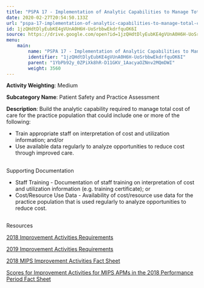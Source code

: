 ```yaml
---
title: "PSPA 17 - Implementation of Analytic Capabilities to Manage Total Cost of Care for Practice Population"
date: 2020-02-27T20:54:50.133Z
url: "pspa-17-implementation-of-analytic-capabilities-to-manage-total-cost-of-care-for-practice-population.md"
id: 1jzQHdtDlyEubKE4gVUnA0H6H-UoSrbbwEkdrfquOK6I
source: https://drive.google.com/open?id=1jzQHdtDlyEubKE4gVUnA0H6H-UoSrbbwEkdrfquOK6I
menu:
    main:
        name: "PSPA 17 - Implementation of Analytic Capabilities to Manage Total Cost of Care for Practice Population"
        identifier: "1jzQHdtDlyEubKE4gVUnA0H6H-UoSrbbwEkdrfquOK6I"
        parent: "1YbPb92y_0ZPiXk8hR-D11GKV_1AacyaOZNnv2MQmDWI"
        weight: 3560
---
```









**Activity Weighting**: Medium

**Subcategory Name**: Patient Safety and Practice Assessment

**Description**: Build the analytic capability required to manage total cost of care for the practice population that could include one or more of the following:

* Train appropriate staff on interpretation of cost and utilization information; and/or
* Use available data regularly to analyze opportunities to reduce cost through improved care.







## 

Supporting Documentation

* Staff Training - Documentation of staff training on interpretation of cost and utilization information (e.g. training certificate); or 
* Cost/Resource Use Data - Availability of cost/resource use data for the practice population that is used regularly to analyze opportunities to reduce cost.







## 

Resources

[2018 Improvement Activities Requirements](https://qpp.cms.gov/mips/improvement-activities?py=2018)

[2019 Improvement Activities Requirements](https://qpp.cms.gov/mips/improvement-activities?py=2019)

[2018 MIPS Improvement Activities Fact Sheet](https://qpp.cms.gov/resource/2018%20MIPS%20Improvement%20Activities%20Fact%20Sheet)

[Scores for Improvement Activities for MIPS APMs in the 2018 Performance Period Fact Sheet](https://qpp.cms.gov/resource/2018%20MIPS%20APMs%20improvement%20Activities%20scores%20fact%20sheet)

